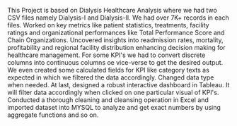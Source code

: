 This Project is based on Dialysis Healthcare Analysis where we had two CSV files namely Dialysis-I and Dialysis-II.
We had over 7K+ records in each files.
Worked on key metrics like patient statistics, treatments, facility ratings and organizational performances like Total Performance Score and Chain Organizations. 
Uncovered insights into readmission rates, mortality, profitability and regional facility distribution enhancing decision making for healthcare management.
For some KPI's we had to convert discrete columns into continuous columns oe vice-verse to get the desired output.
We even created some calculated fields for KPI like category texts as expected in which we filtered the data accordingly.
Changed data type when needed.
At last, designed a robust interactive dashboard in Tableau. It will filter data accordingly when clicked on one particular visual of KPI's.
Conducted a thorough cleaning and cleansing operation in Excel and imported dataset into MYSQL to analyze and get exact numbers by using aggregate functions and so on.
